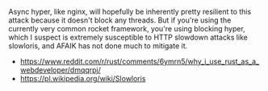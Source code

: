 Async hyper, like nginx, will hopefully be inherently pretty resilient to this attack because it doesn't block any threads. But if you're using the currently very common rocket framework, you're using blocking hyper, which I suspect is extremely susceptible to HTTP slowdown attacks like slowloris, and AFAIK has not done much to mitigate it.

- https://www.reddit.com/r/rust/comments/6ymrn5/why_i_use_rust_as_a_webdeveloper/dmqqrpj/
- https://pl.wikipedia.org/wiki/Slowloris
